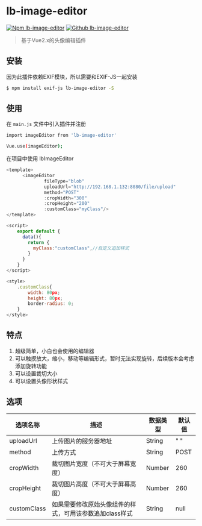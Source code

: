 # lb-image-editor
[![Npm lb-image-editor](https://img.shields.io/badge/Npm-1.0.1-red.svg)](https://www.npmjs.com/package/lb-image-editor) [![Github lb-image-editor](https://img.shields.io/badge/Github-1.0.1-green.svg)](https://www.npmjs.com/package/lb-image-editor)

> 基于Vue2.x的头像编辑插件

## 安装
因为此插件依赖EXIF模块，所以需要和EXIF-JS一起安装
``` bash
$ npm install exif-js lb-image-editor -S
```
## 使用
在 `main.js` 文件中引入插件并注册

``` bash
import imageEditor from 'lb-image-editor'

Vue.use(imageEditor);
```

在项目中使用 lbImageEditor

```js
<template>
      <imageEditor
              fileType="blob"
              uploadUrl="http://192.168.1.132:8080/file/upload"
              method="POST"
              :cropWidth="300"
              :cropHeight="200"
              :customClass="myClass"/>
</template>

<script>
    export default {
      data(){
        return {
          myClass:"customClass",//自定义追加样式
        }
      }
    }
</script>

<style>
    .customClass{
        width: 80px;
        height: 80px;
        border-radius: 0;
    }
</style>
```

## 特点
1. 超级简单，小白也会使用的编辑器
2. 可以触摸放大，缩小，移动等编辑形式，暂时无法实现旋转，后续版本会考虑添加旋转功能
3. 可以设置裁切大小
4. 可以设置头像形状样式

## 选项
| 选项名称 | 描述 | 数据类型 | 默认值 |
| ------ | ------ | ------ | ------ |
| uploadUrl | 上传图片的服务器地址 | String | " " |
| method | 上传方式 | String | POST |
| cropWidth | 裁切图片宽度（不可大于屏幕宽度） | Number | 260 |
| cropHeight | 裁切图片高度（不可大于屏幕高度） | Number | 260 |
| customClass | 如果需要修改原始头像组件的样式，可用该参数追加class样式 | String | null |

